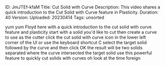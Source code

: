 ID: JmJTEf-kfaM
Title: Cut Solid with Curve
Description: This video shares a quick introduction to the Cut Solid with Curve feature in Plasticity.
Duration: 40
Version: 
Uploaded: 20230414
Tags: unsorted

yum yum Floyd here with a quick
introduction to the cut solid with curve
feature and plasticity start with a
solid you'd like to cut then create a
curve to use as the cutter click the cut
solid with curve icon in the lower left
corner of the UI or use the keyboard
shortcut C select the target solid
followed by the curve and then click OK
the result will be two solids separated
where the curve intersected the target
solid use this powerful feature to
quickly cut solids with curves oh look
at the time
foreign
